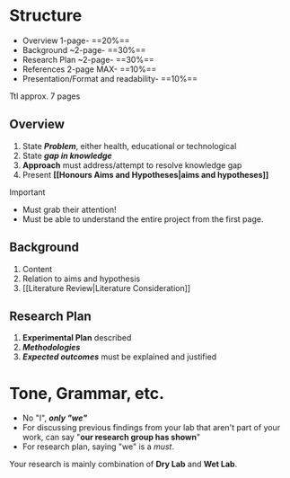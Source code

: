 # Structure
- Overview 1-page- ==20%==
- Background ~2-page- ==30%==
- Research Plan ~2-page- ==30%==
- References 2-page MAX- ==10%==
- Presentation/Format and readability- ==10%==

Ttl approx. 7 pages

## Overview
1. State ***Problem***, either health, educational or technological
2. State ***gap in knowledge***
3. **Approach** must address/attempt to resolve knowledge gap
4. Present **[[Honours Aims and Hypotheses|aims and hypotheses]]**
 
> [!important]
> - Must grab their attention!
> - Must be able to understand the entire project from the first page.

## Background
1. Content
2. Relation to aims and hypothesis
3. [[Literature Review|Literature Consideration]]

## Research Plan
1. **Experimental Plan** described
2. ***Methodologies***
3. ***Expected outcomes*** must be explained and justified

# Tone, Grammar, etc.

- No "I", ***only "we"***
- For discussing previous findings from your lab that aren't part of your work, can say "**our research group has shown**"
- For research plan, saying "we" is a *must*.

Your research is mainly combination of **Dry Lab** and **Wet Lab**.